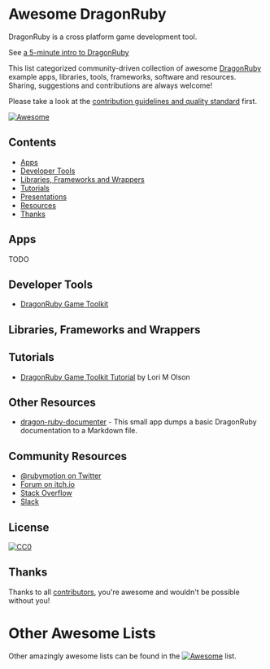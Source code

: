 # Awesome DragonRuby

DragonRuby is a cross platform game development tool.

See [a 5-minute intro to DragonRuby](https://www.youtube.com/embed/DYBRzglsEzU)

This list categorized community-driven collection of awesome [DragonRuby](https://dragonruby.org) example apps, libraries, tools, frameworks, software and resources.
Sharing, suggestions and contributions are always welcome!

Please take a look at the [contribution guidelines and quality standard](https://github.com/awesome-dragonruby/awesome-dragonruby/blob/master/CONTRIBUTING.md) first.

[![Awesome](https://cdn.rawgit.com/sindresorhus/awesome/d7305f38d29fed78fa85652e3a63e154dd8e8829/media/badge.svg)](https://github.com/sindresorhus/awesome)


## Contents

  - [Apps](#apps)
  - [Developer Tools](#developer-tools)
  - [Libraries, Frameworks and Wrappers](#libraries-frameworks-and-wrappers)
  - [Tutorials](#tutorials)
  - [Presentations](#presentations)
  - [Resources](#resources)
  - [Thanks](#thanks)


## Apps

TODO

## Developer Tools

* [DragonRuby Game Toolkit](https://dragonruby.itch.io/dragonruby-gtk)

## Libraries, Frameworks and Wrappers

## Tutorials

* [DragonRuby Game Toolkit Tutorial](https://dragonruby.school) by Lori M Olson

## Other Resources

* [dragon-ruby-documenter](https://github.com/ediathome/dragon-ruby-documenter) - This small app dumps a basic DragonRuby documentation to a Markdown file.

## Community Resources
* [@rubymotion on Twitter](https://twitter.com/rubymotion)
* [Forum on itch.io](https://dragonruby.itch.io/dragonruby-gtk/community)
* [Stack Overflow](https://stackoverflow.com/questions/tagged/dragonruby)
* [Slack](https://motioneers.slack.com)


## License

[![CC0](http://mirrors.creativecommons.org/presskit/buttons/88x31/svg/cc-zero.svg)](https://creativecommons.org/publicdomain/zero/1.0/)


## Thanks

Thanks to all [contributors](https://github.com/awesome-dragonruby/awesome-dragonruby/graphs/contributors), you're awesome and wouldn't be possible without you!

# Other Awesome Lists

Other amazingly awesome lists can be found in the [![Awesome](https://cdn.rawgit.com/sindresorhus/awesome/d7305f38d29fed78fa85652e3a63e154dd8e8829/media/badge.svg)](https://github.com/sindresorhus/awesome) list.
